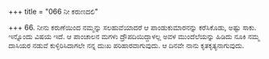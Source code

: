 +++
title = "066 ನೀ ಕರುಣದಲಿ"

+++
66. ನೀನು ಕರುಣೆಯಿಂದ ನಮ್ಮನ್ನು ಸಲಹುವೆಯಾದರೆ ಆ ಪಾಂಡುಕುಮಾರನನ್ನು ಕರೆಸಿಕೊಡು, ಅಷ್ಟು ಸಾಕು. ಇನ್ನೊಂದು ವಿಷಯ ಇದೆ. ಆ ಪಾಂಚಾಲನ ಮಗಳು ದ್ರೌಪದಿಯಿದ್ದಾಳಲ್ಲ ಅವಳ ಮುಂದೆಲೆಯನ್ನು ಹಿಡಿದು ನೂಕಿ ನಮ್ಮ ದಾಸಿಯರ ನಡುವೆ ಕುಳ್ಳಿರಿಸಿದಾಗಲೇ ನನ್ನ ದುಃಖ ಪರಿಹಾರವಾಗುವುದು. ಆ ದಿನವೇ ನಾನು ಕೃತಕೃತ್ಯನಾಗುವುದು.